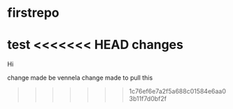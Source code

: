 # firstrepo
test
<<<<<<< HEAD
changes 
=======
Hi 
 
change made be vennela
change made to pull this
>>>>>>> 1c76ef6e7a2f5a688c01584e6aa03b11f7d0bf2f 
